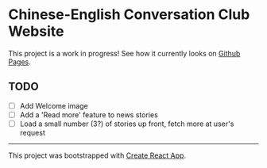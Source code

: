 # Chinese-English Conversation Club Website

This project is a work in progress! See how it currently looks on
[Github Pages](https://captainalan.github.io/chinese-conversation/).

## TODO

- [ ] Add Welcome image
- [ ] Add a 'Read more' feature to news stories
- [ ] Load a small number (3?) of stories up front, fetch more at 
      user's request

<hr>
 
This project was bootstrapped with [Create React App](https://github.com/facebook/create-react-app).

